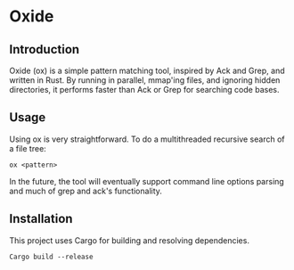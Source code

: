 # Oxide

## Introduction
Oxide (ox) is a simple pattern matching tool, inspired by Ack and Grep, and written in Rust. By running in parallel, mmap'ing files, and ignoring hidden directories, it performs faster than Ack or Grep for searching code bases.

## Usage
Using ox is very straightforward. To do a multithreaded recursive search of a file tree:
```
ox <pattern>
```

In the future, the tool will eventually support command line options parsing and much of grep and ack's functionality.

## Installation
This project uses Cargo for building and resolving dependencies.
```
Cargo build --release
```

